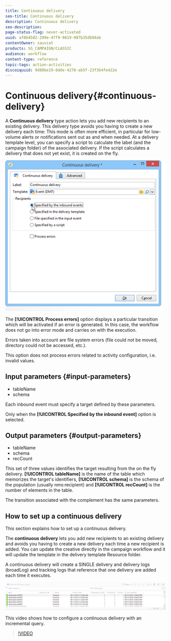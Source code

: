 ```yaml
---
title: Continuous delivery
seo-title: Continuous delivery
description: Continuous delivery
seo-description: 
page-status-flag: never-activated
uuid: af8b4582-299e-47f9-9819-987b35db94ab
contentOwner: sauviat
products: SG_CAMPAIGN/CLASSIC
audience: workflow
content-type: reference
topic-tags: action-activities
discoiquuid: 9d80be19-8dde-4278-ab5f-23f364fe422e
---
```


# Continuous delivery{#continuous-delivery}

A **Continuous delivery** type action lets you add new recipients to an existing delivery. This delivery type avoids you having to create a new delivery each time: This mode is often more efficient, in particular for low-volume alerts or notifications sent out as and when needed. At a delivery template level, you can specify a script to calculate the label (and the campaign folder) of the associated delivery. If the script calculates a delivery that does not yet exist, it is created on the fly.

![](assets/edit_diffusion_fil.png)

The **[!UICONTROL Process errors]** option displays a particular transition which will be activated if an error is generated. In this case, the workflow does not go into error mode and carries on with the execution.

Errors taken into account are file system errors (file could not be moved, directory could not be accessed, etc.).

This option does not process errors related to activity configuration, i.e. invalid values.

## Input parameters {#input-parameters}

* tableName
* schema

Each inbound event must specify a target defined by these parameters.

Only when the **[!UICONTROL Specified by the inbound event]** option is selected.

## Output parameters {#output-parameters}

* tableName
* schema
* recCount

This set of three values identifies the target resulting from the on the fly delivery. **[!UICONTROL tableName]** is the name of the table which memorizes the target's identifiers, **[!UICONTROL schema]** is the schema of the population (usually nms:recipient) and **[!UICONTROL recCount]** is the number of elements in the table.

The transition associated with the complement has the same parameters.

## How to set up a continuous delivery

This section explains how to set up a continuous delivery.

The **continuous delivery** lets you add new recipients to an existing delivery and avoids you having to create a new delivery each time a new recipient is added. You can update the creative directly in the campaign workflow and it will update the template in the delivery template Resource folder.  
  
A continuous delivery will create a SINGLE delivery and delivery logs (broadLog) and tracking logs that reference that one delivery are added each time it executes.

![Continuous Delivery](assets/delivery_continuous.jpg)

This video shows how to configure a continuous delivery with an incremental query.

>[!VIDEO](https://video.tv.adobe.com/v/25039?quality=12)
